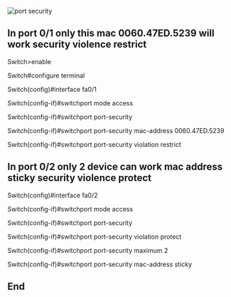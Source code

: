 ![port security](https://user-images.githubusercontent.com/20280030/147866295-3c04e4d4-a4eb-4c73-9eb1-b2e820ba1087.png)



In port 0/1 only this mac 0060.47ED.5239 will work  security violence restrict
-------------------------------------------------------------------------------
Switch>enable 

Switch#configure terminal 

Switch(config)#interface fa0/1

Switch(config-if)#switchport mode access 

Switch(config-if)#switchport port-security 

Switch(config-if)#switchport port-security mac-address 0060.47ED.5239

Switch(config-if)#switchport port-security violation restrict 


In port 0/2 only 2 device can work   mac address sticky      security violence protect
----------------------------------------------------------------------------------------
Switch(config)#interface fa0/2

Switch(config-if)#switchport mode access

Switch(config-if)#switchport port-security 

Switch(config-if)#switchport port-security violation protect 

Switch(config-if)#switchport port-security maximum 2 

Switch(config-if)#switchport port-security mac-address sticky 

End 
----------------------------------------------------------------------------------------
